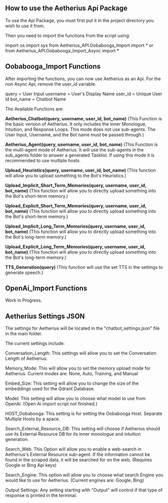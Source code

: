 ## How to use the Aetherius Api Package

To use the Api Package, you must first put it in the project directory you wish to use it from.

Then you need to import the functions from the script using:

import os
import sys
from Aetherius_API.Oobabooga_Import import *
or
from Aetherius_API.Oobabooga_Import_Async import *





## Oobabooga_Import Functions

After importing the functions, you can now use Aetherius as an Api.
For the non Async Api, remove the user_id variable.

query = User Input
username = User's Display Name
user_id = Unique User Id
bot_name = Chatbot Name

The Available Functions are:

**Aetherius_Chatbot(query, username, user_id, bot_name)**
(This Function is the basic version of Aetherius.  It only includes the Inner Monologue, Intuition, and Response Loops.  This mode does not use sub-agents.  The User Input, Username, and the Bot name must be passed through.)

**Aetherius_Agent(query, username, user_id, bot_name)**
(This Function is the multi-agent mode of Aetherius.  It will use the sub-agents in the sub_agents folder to answer a generated Tasklist.  If using this mode it is recommended to use multiple hosts.

**Upload_Heuristics(query, username, user_id, bot_name)**
(This function will allow you to upload something to the Bot's Heuristics.)

**Upload_Implicit_Short_Term_Memories(query, username, user_id, bot_name)**
(This function will allow you to directly upload something into the Bot's short-term memory.)

**Upload_Explicit_Short_Term_Memories(query, username, user_id, bot_name)**
(This function will allow you to directly upload something into the Bot's short-term memory.)

**Upload_Implicit_Long_Term_Memories(query, username, user_id, bot_name)**
(This function will allow you to directly upload something into the Bot's long-term memory.)

**Upload_Explicit_Long_Term_Memories(query, username, user_id, bot_name)**
(This function will allow you to directly upload something into the Bot's long-term memory.)

**TTS_Generation(query)**
(This function will use the set TTS in the settings to generate speech.)

## OpenAi_Import Functions

Work in Progress.






## Aetherius Settings JSON

The settings for Aetherius will be located in the "chatbot_settings.json" file in the main folder.

The current settings include: 

Conversation_Length: This settings will allow you to set the Conversation Length of Aetherius.

Memory_Mode: This will allow you to set the memory upload mode for Aetherius.  Current modes are: None, Auto, Training, and Manual

Embed_Size: This setting will allow you to change the size of the embeddings used for the Qdrant Database.

Model: This setting will allow you to choose what model to use from OpenAi.  (Open Ai import script not finished.)

HOST_Oobabooga: This setting is for setting the Oobabooga Host.  Separate Multiple Hosts by a space.

Search_External_Resource_DB: This setting will choose if Aetherius should use its External Resource DB for its inner monologue and intuition generation.

Search_Web: This Option will allow you to enable a web-search in Aetherius's External Resource sub-agent.  If the information cannot be found in the scraped data, it will be searched for on the web. (Requires Google or Bing Api keys)

Search_Engine: This option will allow you to choose what search Engine you would like to use for Aetherius. (Current engines are: Google, Bing)

Output Settings: Any setting starting with "Output" will control if that type of response is printed in the terminal.